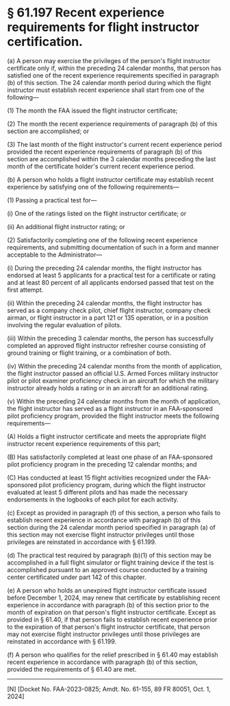 # § 61.197   Recent experience requirements for flight instructor certification.

(a) A person may exercise the privileges of the person's flight instructor certificate only if, within the preceding 24 calendar months, that person has satisfied one of the recent experience requirements specified in paragraph (b) of this section. The 24 calendar month period during which the flight instructor must establish recent experience shall start from one of the following—


(1) The month the FAA issued the flight instructor certificate;


(2) The month the recent experience requirements of paragraph (b) of this section are accomplished; or


(3) The last month of the flight instructor's current recent experience period provided the recent experience requirements of paragraph (b) of this section are accomplished within the 3 calendar months preceding the last month of the certificate holder's current recent experience period.


(b) A person who holds a flight instructor certificate may establish recent experience by satisfying one of the following requirements—


(1) Passing a practical test for—


(i) One of the ratings listed on the flight instructor certificate; or


(ii) An additional flight instructor rating; or


(2) Satisfactorily completing one of the following recent experience requirements, and submitting documentation of such in a form and manner acceptable to the Administrator—


(i) During the preceding 24 calendar months, the flight instructor has endorsed at least 5 applicants for a practical test for a certificate or rating and at least 80 percent of all applicants endorsed passed that test on the first attempt.


(ii) Within the preceding 24 calendar months, the flight instructor has served as a company check pilot, chief flight instructor, company check airman, or flight instructor in a part 121 or 135 operation, or in a position involving the regular evaluation of pilots.


(iii) Within the preceding 3 calendar months, the person has successfully completed an approved flight instructor refresher course consisting of ground training or flight training, or a combination of both.


(iv) Within the preceding 24 calendar months from the month of application, the flight instructor passed an official U.S. Armed Forces military instructor pilot or pilot examiner proficiency check in an aircraft for which the military instructor already holds a rating or in an aircraft for an additional rating.


(v) Within the preceding 24 calendar months from the month of application, the flight instructor has served as a flight instructor in an FAA-sponsored pilot proficiency program, provided the flight instructor meets the following requirements—


(A) Holds a flight instructor certificate and meets the appropriate flight instructor recent experience requirements of this part;


(B) Has satisfactorily completed at least one phase of an FAA-sponsored pilot proficiency program in the preceding 12 calendar months; and


(C) Has conducted at least 15 flight activities recognized under the FAA-sponsored pilot proficiency program, during which the flight instructor evaluated at least 5 different pilots and has made the necessary endorsements in the logbooks of each pilot for each activity.


(c) Except as provided in paragraph (f) of this section, a person who fails to establish recent experience in accordance with paragraph (b) of this section during the 24 calendar month period specified in paragraph (a) of this section may not exercise flight instructor privileges until those privileges are reinstated in accordance with § 61.199.


(d) The practical test required by paragraph (b)(1) of this section may be accomplished in a full flight simulator or flight training device if the test is accomplished pursuant to an approved course conducted by a training center certificated under part 142 of this chapter.


(e) A person who holds an unexpired flight instructor certificate issued before December 1, 2024, may renew that certificate by establishing recent experience in accordance with paragraph (b) of this section prior to the month of expiration on that person's flight instructor certificate. Except as provided in § 61.40, if that person fails to establish recent experience prior to the expiration of that person's flight instructor certificate, that person may not exercise flight instructor privileges until those privileges are reinstated in accordance with § 61.199.


(f) A person who qualifies for the relief prescribed in § 61.40 may establish recent experience in accordance with paragraph (b) of this section, provided the requirements of § 61.40 are met.



---

[N] [Docket No. FAA-2023-0825; Amdt. No. 61-155, 89 FR 80051, Oct. 1, 2024]






